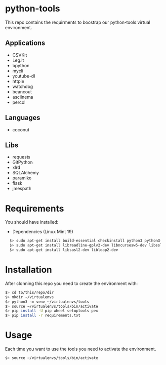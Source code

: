 # python-tools

This repo contains the requirments to boostrap our python-tools virtual environment.

## Applications

* CSVKit
* Leg.it
* bpython
* mycli
* youtube-dl
* httpie
* watchdog
* beancout
* asciinema
* percol

## Languages
* coconut

## Libs

* requests
* GitPython
* xlrd
* SQLAlchemy
* paramiko
* flask
* jmespath

# Requirements

You should have installed:

  * Dependencies (Linux Mint 19)

  ```bash
    $> sudo apt-get install build-essential checkinstall python3 python3-pip python3-venv
    $> sudo apt-get install libreadline-gplv2-dev libncursesw5-dev libssl-dev libsqlite3-dev tk-dev libgdbm-dev libc6-dev libbz2-dev
    $> sudo apt-get install libsasl2-dev libldap2-dev
  ```

# Installation

After clonning this repo you need to create the environment with:

```bash
$> cd to/this/repo/dir
$> mkdir ~/virtualenvs
$> python3 -m venv ~/virtualenvs/tools
$> source ~/virtualenvs/tools/bin/activate
$> pip install -U pip wheel setuptools pex
$> pip install -r requirements.txt
```

# Usage

Each time you want to use the tools you need to activate the environment.

```bash
$> source ~/virtualenvs/tools/bin/activate
```
